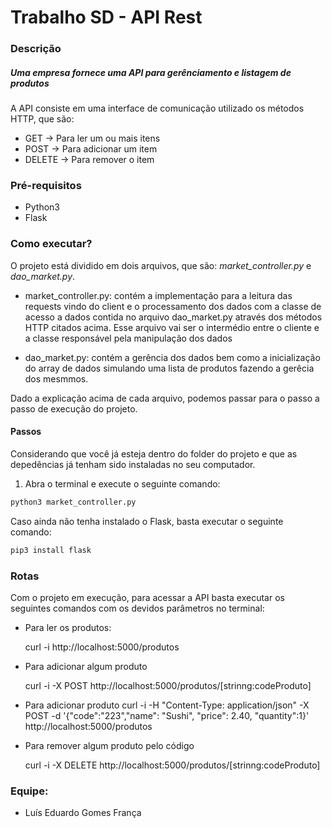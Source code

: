 # Trabalho SD - API Rest

### Descrição

##### Uma empresa fornece uma API para gerênciamento e listagem de produtos

A API consiste em uma interface de comunicação utilizado os métodos HTTP, que são:

- GET -> Para ler um ou mais itens
- POST -> Para adicionar um item
- DELETE -> Para remover o item

### Pré-requisitos

- Python3
- Flask

### Como executar?

O projeto está dividido em dois arquivos, que são: _market_controller.py_ e _dao_market.py_.

- market_controller.py: contém a implementação para a leitura das requests vindo do client e o processamento dos dados com a classe de acesso a dados contida no arquivo dao_market.py através dos métodos HTTP citados acima. Esse arquivo vai ser o intermédio entre o cliente e a classe responsável pela manipulação dos dados

- dao_market.py: contém a gerência dos dados bem como a inicialização do array de dados simulando uma lista de produtos fazendo a gerêcia dos mesmmos.

Dado a explicação acima de cada arquivo, podemos passar para o passo a passo de execução do projeto.

#### Passos

Considerando que você já esteja dentro do folder do projeto e que as depedências já tenham sido instaladas no seu computador.

1. Abra o terminal e execute o seguinte comando:

```bash
python3 market_controller.py

```

Caso ainda não tenha instalado o Flask, basta executar o seguinte comando:

```bash
pip3 install flask
```

### Rotas

Com o projeto em execução, para acessar a API basta executar os seguintes comandos com os devidos parâmetros no terminal:

- Para ler os produtos:

  curl -i http://localhost:5000/produtos

- Para adicionar algum produto

  curl -i -X POST http://localhost:5000/produtos/[strinng:codeProduto]

- Para adicionar produto
  curl -i -H "Content-Type: application/json" -X POST -d '{"code":"223","name": "Sushi", "price": 2.40, "quantity":1}' http://localhost:5000/produtos

- Para remover algum produto pelo código

  curl -i -X DELETE http://localhost:5000/produtos/[strinng:codeProduto]

### Equipe:

- Luís Eduardo Gomes França
